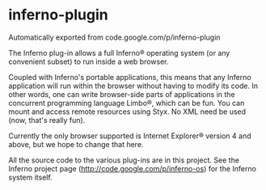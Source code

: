 # inferno-plugin
Automatically exported from code.google.com/p/inferno-plugin

The Inferno plug-in allows a full Inferno® operating system (or any convenient subset) to run inside a web browser.

Coupled with Inferno's portable applications, this means that any Inferno application will run within the browser without having to modify its code. In other words, one can write browser-side parts of applications in the concurrent programming language Limbo®, which can be fun. You can mount and access remote resources using Styx. No XML need be used (now, that's really fun).

Currently the only browser supported is Internet Explorer® version 4 and above, but we hope to change that here.

All the source code to the various plug-ins are in this project. See the Inferno project page (http://code.google.com/p/inferno-os) for the Inferno system itself. 
